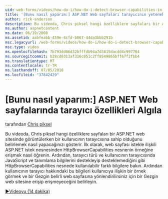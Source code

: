 ```yaml
---
uid: web-forms/videos/how-do-i/how-do-i-detect-browser-capabilities-in-aspnet-web-pages
title: '[Bunu nasıl yaparım:] ASP.NET Web sayfaları tarayıcının yeteneklerini saptamak | Microsoft Docs'
author: rick-anderson
description: Bu videoda, Chris piksel hangi özelliklere sayfaları bir ASP.NET web sitesinde görüntülerken bir kullanıcının tarayıcısına sahip olduğunu belirlemek nasıl yapacağınızı gösterir. Öncelikle, bilgi hesabı nasıl yapılır...
ms.author: aspnetcontent
ms.date: 06/19/2008
ms.assetid: aabfeabb-459e-4cfd-b067-44da3bbb291b
msc.legacyurl: /web-forms/videos/how-do-i/how-do-i-detect-browser-capabilities-in-aspnet-web-pages
msc.type: video
ms.openlocfilehash: 7b793dd06d32bfffdb94a7d3815dacdd4c997704
ms.sourcegitcommit: b28cd0313af316c051c2ff8549865bff67f2fbb4
ms.translationtype: MT
ms.contentlocale: tr-TR
ms.lasthandoff: 07/05/2018
ms.locfileid: "37842429"
---
```

<a name="how-do-i-detect-browser-capabilities-in-aspnet-web-pages"></a>[Bunu nasıl yaparım:] ASP.NET Web sayfalarında tarayıcı özellikleri Algıla
====================
tarafından [Chris piksel](https://twitter.com/chrispels)

Bu videoda, Chris piksel hangi özelliklere sayfaları bir ASP.NET web sitesinde görüntülerken bir kullanıcının tarayıcısına sahip olduğunu belirlemek nasıl yapacağınızı gösterir. İlk olarak, web sayfası istekle ilişkili ASP.NET istek nesnesinden HttpBrowserCapabilities nesnenin örneğine erişmek nasıl öğrenin. Ardından, tarayıcı türü ve kullanıcının tarayıcısında JavaScript ve tanımlama bilgilerini destekleyip desteklemediğini gibi HttpBrowserCapabilities nesnede kullanılabilir farklı bilgilere bakın. Ardından kullanıcının tarayıcı hakkındaki bu bilgileri kullanıcıya ilişkin bir örnek görmek ve bir Gezgin belirli web sayfasına yönlendirilirsiniz için bir Gezgin web sitesine erişip erişmeyeceğini belirleyin.

[&#9654;Videoyu (14 dakika)](https://channel9.msdn.com/Blogs/ASP-NET-Site-Videos/how-do-i-detect-browser-capabilities-in-aspnet-web-pages)
